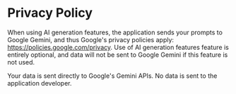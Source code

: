 # Privacy Policy

When using AI generation features, the application sends your prompts to Google Gemini, and thus Google's privacy policies apply: https://policies.google.com/privacy. Use of AI generation features feature is entirely optional, and data will not be sent to Google Gemini if this feature is not used.

Your data is sent directly to Google's Gemini APIs. No data is sent to the application developer.
